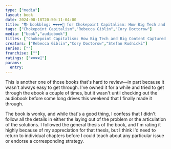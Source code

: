 ```yaml
---
type: ["media"]
layout: book
date: 2024-08-18T20:50:11-04:00
title: "📚 bookblog: ❤️❤️❤️❤️🖤 for Chokepoint Capitalism: How Big Tech and Big Content Captured Creative Labor Markets and How We'll Win Them Back, by Rebecca Giblin and Cory Doctorow"
tags: ["Chokepoint Capitalism","Rebecca Giblin","Cory Doctorow"]
media: ["book","audiobook"]
titles: ["Chokepoint Capitalism: How Big Tech and Big Content Captured Creative Labor Markets and How We'll Win Them Back"]
creators: ["Rebecca Giblin","Cory Doctorow","Stefan Rudnicki"]
series: [""]
franchise: [""]
ratings: ["❤️❤️❤️❤️🖤"]
params:
  entry:
---
```


This is another one of those books that's hard to review—in part because it wasn't always easy to get through. I've owned it for a while and tried to get through the ebook a couple of times, but it wasn't until checking out the audiobook before some long drives this weekend that I finally made it through.

The book is wonky, and while that's a good thing, I confess that I didn't follow all the details in either the laying out of the problem or the articulation of the solutions. I followed the general thesis of the book, and I'm rating it highly because of my appreciation for that thesis, but I think I'd need to return to individual chapters before I could teach about any particular issue or endorse a corresponding strategy.
